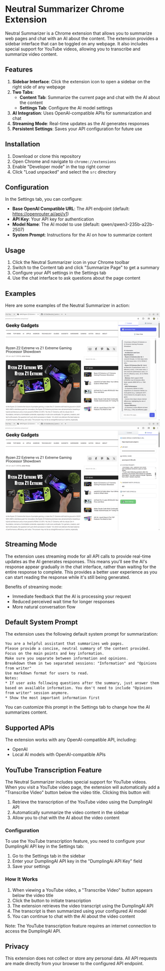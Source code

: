 # Neutral Summarizer Chrome Extension

Neutral Summarizer is a Chrome extension that allows you to summarize web pages and chat with an AI about the content. The extension provides a sidebar interface that can be toggled on any webpage. It also includes special support for YouTube videos, allowing you to transcribe and summarize video content.

## Features

1. **Sidebar Interface**: Click the extension icon to open a sidebar on the right side of any webpage
2. **Two Tabs**:
   - **Content Tab**: Summarize the current page and chat with the AI about the content
   - **Settings Tab**: Configure the AI model settings
3. **AI Integration**: Uses OpenAI-compatible APIs for summarization and chat
4. **Streaming Mode**: Real-time updates as the AI generates responses
5. **Persistent Settings**: Saves your API configuration for future use

## Installation

1. Download or clone this repository
2. Open Chrome and navigate to `chrome://extensions`
3. Enable "Developer mode" in the top right corner
4. Click "Load unpacked" and select the `src` directory

## Configuration

In the Settings tab, you can configure:

- **Base OpenAI Compatible URL**: The API endpoint (default: https://openrouter.ai/api/v1)
- **API Key**: Your API key for authentication
- **Model Name**: The AI model to use (default: qwen/qwen3-235b-a22b-2507)
- **System Prompt**: Instructions for the AI on how to summarize content

## Usage

1. Click the Neutral Summarizer icon in your Chrome toolbar
2. Switch to the Content tab and click "Summarize Page" to get a summary
3. Configure your API settings in the Settings tab
4. Use the chat interface to ask questions about the page content

## Examples

Here are some examples of the Neutral Summarizer in action:

![Example 1](data/images/example_1.png)
![Example 2](data/images/example_2.png)

## Streaming Mode

The extension uses streaming mode for all API calls to provide real-time updates as the AI generates responses. This means you'll see the AI's response appear gradually in the chat interface, rather than waiting for the entire response to complete. This provides a better user experience as you can start reading the response while it's still being generated.

Benefits of streaming mode:
- Immediate feedback that the AI is processing your request
- Reduced perceived wait time for longer responses
- More natural conversation flow

## Default System Prompt

The extension uses the following default system prompt for summarization:

```
You are a helpful assistant that summarizes web pages. 
Please provide a concise, neutral summary of the content provided. 
Focus on the main points and key information.
Make sure you separate between information and opinions.
Breakdown them in two separated sessions: "Information" and "Opinions from writer"
Use markdown format for users to read.
Notes:
* If user asks following questions after the summary, just answer them based on available information. You don't need to include "Opinions from writer" session anymore.
* Show the most important information first
```

You can customize this prompt in the Settings tab to change how the AI summarizes content.

## Supported APIs

The extension works with any OpenAI-compatible API, including:

- OpenAI
- Local AI models with OpenAI-compatible APIs

## YouTube Transcription Feature

The Neutral Summarizer includes special support for YouTube videos. When you visit a YouTube video page, the extension will automatically add a "Transcribe Video" button below the video title. Clicking this button will:

1. Retrieve the transcription of the YouTube video using the DumplingAI API
2. Automatically summarize the video content in the sidebar
3. Allow you to chat with the AI about the video content

### Configuration

To use the YouTube transcription feature, you need to configure your DumplingAI API key in the Settings tab:

1. Go to the Settings tab in the sidebar
2. Enter your DumplingAI API key in the "DumplingAi API Key" field
3. Save your settings

### How It Works

1. When viewing a YouTube video, a "Transcribe Video" button appears below the video title
2. Click the button to initiate transcription
3. The extension retrieves the video transcript using the DumplingAI API
4. The transcript is then summarized using your configured AI model
5. You can continue to chat with the AI about the video content

Note: The YouTube transcription feature requires an internet connection to access the DumplingAI API.

## Privacy

This extension does not collect or store any personal data. All API requests are made directly from your browser to the configured API endpoint.
